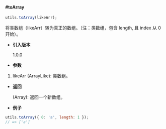 #### #toArray

```javascript
utils.toArray(likeArr);
```

将类数组（likeArr）转为真正的数组。（注：类数组，包含 length, 且 index 从 0 开始）。

- **引入版本**

    1.0.0

- **参数**

1. likeArr (ArrayLike): 类数组。

- **返回**

    (Array): 返回一个新数组。

- **例子**

```javascript
utils.toArray({ 0: 'a', length: 1 });
// => ['a']
```

